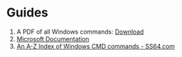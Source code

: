 
# Guides
 
 1. A PDF of all Windows commands: [Download](https://download.microsoft.com/download/5/8/9/58911986-D4AD-4695-BF63-F734CD4DF8F2/ws-commands.pdf)
 2. [Microsoft Documentation](https://docs.microsoft.com/en-us/windows-server/administration/windows-commands/windows-commands)
 3. [An A-Z Index of Windows CMD commands - SS64.com](https://ss64.com/nt/)